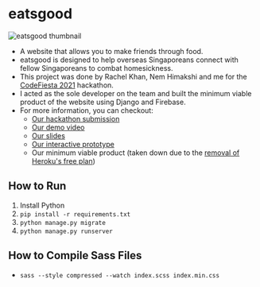 # eatsgood
![eatsgood thumbnail](https://challengepost-s3-challengepost.netdna-ssl.com/photos/production/software_photos/001/582/163/datas/original.png)
- A website that allows you to make friends through food.
- eatsgood is designed to help overseas Singaporeans connect with fellow Singaporeans to combat homesickness.
- This project was done by Rachel Khan, Nem Himakshi and me for the [CodeFiesta 2021](https://codefiesta.sg/) hackathon.
- I acted as the sole developer on the team and built the minimum viable product of the website using Django and Firebase.
- For more information, you can checkout:
  - [Our hackathon submission](https://devpost.com/software/eatsgood)
  - [Our demo video](https://www.youtube.com/watch?v=c28_cuVBFHw)
  - [Our slides](https://drive.google.com/file/d/11dfTzlD_OaFeg8ywv8Fz2HFht5Aqa-ln/view?usp=sharing)
  - [Our interactive prototype](https://www.figma.com/proto/qxhsQmoZxJ9aXiiZOfzerJ/eatsgood?node-id=38%3A5&scaling=scale-down&page-id=34%3A2)
  - Our minimum viable product (taken down due to the [removal of Heroku's free plan](https://help.heroku.com/RSBRUH58/removal-of-heroku-free-product-plans-faq))

## How to Run
1. Install Python
2. `pip install -r requirements.txt`
3. `python manage.py migrate`
4. `python manage.py runserver`

## How to Compile Sass Files
- `sass --style compressed --watch index.scss index.min.css`

